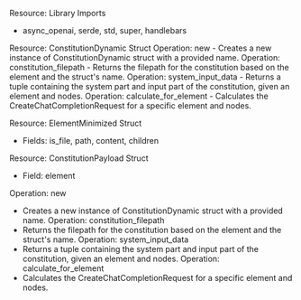 Resource: Library Imports
  - async_openai, serde, std, super, handlebars

Resource: ConstitutionDynamic Struct
  Operation: new
    - Creates a new instance of ConstitutionDynamic struct with a provided name.
  Operation: constitution_filepath
    - Returns the filepath for the constitution based on the element and the struct's name.
  Operation: system_input_data
    - Returns a tuple containing the system part and input part of the constitution, given an element and nodes.
  Operation: calculate_for_element
    - Calculates the CreateChatCompletionRequest for a specific element and nodes.

Resource: ElementMinimized Struct
  - Fields: is_file, path, content, children

Resource: ConstitutionPayload Struct
  - Field: element

Operation: new
  - Creates a new instance of ConstitutionDynamic struct with a provided name.
Operation: constitution_filepath
  - Returns the filepath for the constitution based on the element and the struct's name.
Operation: system_input_data
  - Returns a tuple containing the system part and input part of the constitution, given an element and nodes.
Operation: calculate_for_element
  - Calculates the CreateChatCompletionRequest for a specific element and nodes.